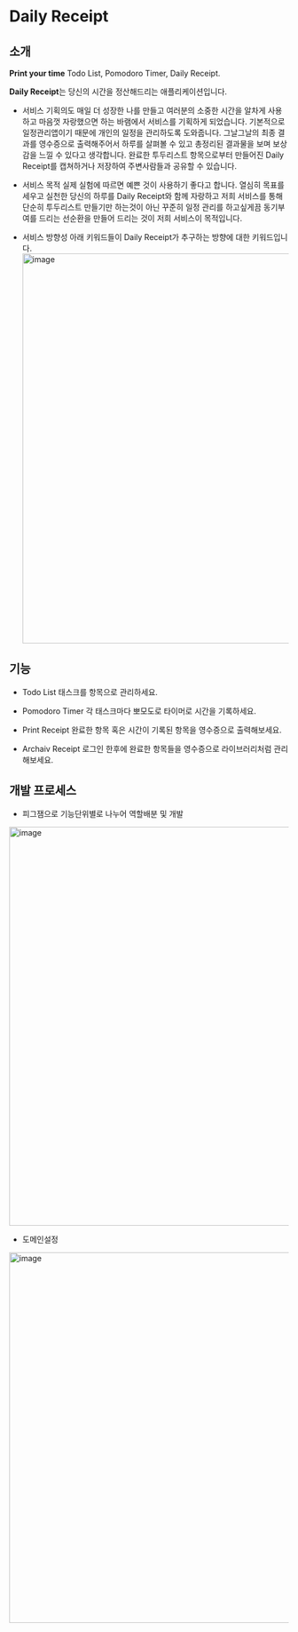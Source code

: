 # Daily Receipt

## 소개

**Print your time**
Todo List, Pomodoro Timer, Daily Receipt.

**Daily Receipt**는 당신의 시간을 정산해드리는 애플리케이션입니다.

- 서비스 기획의도
  매일 더 성장한 나를 만들고 여러분의 소중한 시간을 알차게 사용하고 마음껏 자랑했으면 하는 바램에서 서비스를 기획하게 되었습니다.
  기본적으로 일정관리앱이기 때문에 개인의 일정을 관리하도록 도와줍니다. 그날그날의 최종 결과를 영수증으로 출력해주어서 하루를 살펴볼 수 있고 총정리된 결과물을 보며 보상감을 느낄 수 있다고 생각합니다.
  완료한 투두리스트 항목으로부터 만들어진 Daily Receipt를 캡쳐하거나 저장하여 주변사람들과 공유할 수 있습니다.
  
- 서비스 목적
  실제 실험에 따르면 예쁜 것이 사용하기 좋다고 합니다. 
  열심히 목표를 세우고 실천한 당신의 하루를 Daily Receipt와 함께 자랑하고
  저희 서비스를 통해 단순히 투두리스트 만들기만 하는것이 아닌
  꾸준히 일정 관리를 하고싶게끔 동기부여를 드리는 선순환을 만들어 드리는 것이 저희 서비스이 목적입니다.
  
- 서비스 방향성
  아래 키워드들이 Daily Receipt가 추구하는 방향에 대한 키워드입니다.
  <img width="702" alt="image" src="https://user-images.githubusercontent.com/55748886/187213600-97cb881d-6a7f-446f-847b-9167228095a1.png">


## 기능

- Todo List
  태스크를 항목으로 관리하세요.
  
- Pomodoro Timer
  각 태스크마다 뽀모도로 타이머로 시간을 기록하세요.

- Print Receipt
  완료한 항목 혹은 시간이 기록된 항목을 영수증으로 출력해보세요.

- Archaiv Receipt
  로그인 한후에 완료한 항목들을 영수증으로 라이브러리처럼 관리해보세요.

## 개발 프로세스
- 피그잼으로 기능단위별로 나누어 역할배분 및 개발
<img width="718" alt="image" src="https://user-images.githubusercontent.com/55748886/187216355-a6a170fc-3912-4190-97fc-8704ba9151e9.png">

- 도메인설정
<img width="667" alt="image" src="https://user-images.githubusercontent.com/55748886/187216544-bc25594c-b010-4aee-8ad7-80ec05c923bf.png">


